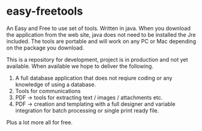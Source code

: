 # easy-freetools
An Easy and Free to use set of tools. Written in java.
When you download the application from the web site, java does not need to be installed the Jre included.
The tools are portable and will work on any PC or Mac depending on the package you download.

This is a repository for development, project is in production and not yet available.
When available we hope to deliver the following.

1) A full database application that does not reqiure coding or any knowledge of using a database.
2) Tools for communications
3) PDF -> tools for extracting text / images / attachments etc.
4) PDF -> creation and templating with a full designer and variable integration for batch processing or single print ready file.

Plus a lot more all for free.

